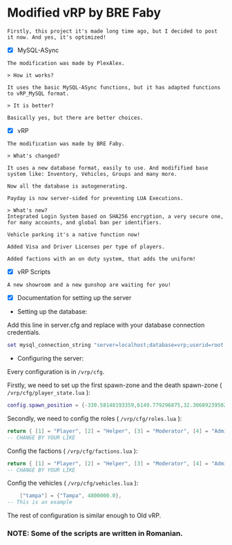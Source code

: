 # Modified vRP by BRE Faby

`Firstly, this project it's made long time ago, but I decided to post it now. And yes, it's optimized!`

- [x] MySQL-ASync
```
The modification was made by PlexAlex.

> How it works?

It uses the basic MySQL-ASync functions, but it has adapted functions to vRP_MySQL format.

> It is better?

Basically yes, but there are better choices.
```

- [x] vRP
```
The modification was made by BRE Faby.

> What's changed?

It uses a new database format, easily to use. And modifified base system like: Inventory, Vehicles, Groups and many more.

Now all the database is autogenerating.

Payday is now server-sided for preventing LUA Executions.

> What's new?
Integrated Login System based on SHA256 encryption, a very secure one, for many accounts, and global ban per identifiers.

Vehicle parking it's a native function now!

Added Visa and Driver Licenses per type of players.

Added factions with an on duty system, that adds the uniform!
```
- [x] vRP Scripts
```
A new showroom and a new gunshop are waiting for you!
```

- [x] Documentation for setting up the server

* Setting up the database:

Add this line in server.cfg and replace with your database connection credentials.
```lua
set mysql_connection_string "server=localhost;database=vrp;userid=root;password="
```

* Configuring the server:

Every configuration is in `/vrp/cfg`.

Firstly, we need to set up the first spawn-zone and the death spawn-zone ( `/vrp/cfg/player_state.lua` ):
```lua
config.spawn_position = {-330.58148193359,6149.779296875,32.30689239502} -- CHANGE THIS COORD FOR FIRST SPAWN
```

Secondly, we need to config the roles ( `/vrp/cfg/roles.lua` ):
```lua
return { [1] = "Player", [2] = "Helper", [3] = "Moderator", [4] = "Administrator", [5] = "Developer", [6] = "Owner" }
-- CHANGE BY YOUR LIKE
```

Config the factions ( `/vrp/cfg/factions.lua` ):
```lua
return { [1] = "Player", [2] = "Helper", [3] = "Moderator", [4] = "Administrator", [5] = "Developer", [6] = "Owner" }
-- CHANGE BY YOUR LIKE
```

Config the vehicles ( `/vrp/cfg/vehicles.lua` ):
```lua
    ["tampa"] = {"Tampa", 4800000.0},
-- This is an example
```
The rest of configuration is similar enough to Old vRP.

### NOTE: Some of the scripts are written in Romanian.
